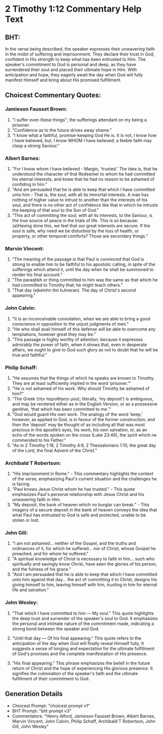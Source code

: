 # 2 Timothy 1:12 Commentary Help Text

## BHT:
In the verse being described, the speaker expresses their unwavering faith in the midst of suffering and imprisonment. They declare their trust in God, confident in His strength to keep what has been entrusted to Him. The speaker's commitment to God is personal and deep, as they have surrendered their soul and placed their ultimate hope in Him. With anticipation and hope, they eagerly await the day when God will fully manifest Himself and bring about His promised fulfillment.

## Choicest Commentary Quotes:
### Jamieson Fausset Brown:
1. "I suffer even these things"; the sufferings attendant on my being a prisoner.
2. "Confidence as to the future drives away shame."
3. "I know what a faithful, promise-keeping God He is. It is not, I know how I have believed, but, I know WHOM I have believed; a feeble faith may clasp a strong Saviour."

### Albert Barnes:
1. "For I know whom I have believed - Margin, 'trusted.' The idea is, that he understood the character of that Redeemer to whom he had committed his eternal interests, and knew that he had no reason to be ashamed of confiding in him."
2. "And am persuaded that he is able to keep that which I have committed unto him - That is, the soul, with all its immortal interests. A man has nothing of higher value to intrust to another than the interests of his soul, and there is no other act of confidence like that in which he intrusts the keeping of that soul to the Son of God."
3. "This act of committing the soul, with all its interests, to the Saviour, is the true source of peace in the trials of life. This is so because: (a)Having done this, we feel that our great interests are secure. If the soul is safe, why need we be disturbed by the loss of health, or property, or other temporal comforts? Those are secondary things."

### Marvin Vincent:
1. "The meaning of the passage is that Paul is convinced that God is strong to enable him to be faithful to his apostolic calling, in spite of the sufferings which attend it, until the day when he shall be summoned to render his final account."
2. "The paraqhkh or thing committed to him was the same as that which he had committed to Timothy that; he might teach others."
3. "That day (ejkeinhn thn hJmeran). The day of Christ's second appearing."

### John Calvin:
1. "It is an inconceivable consolation, when we are able to bring a good conscience in opposition to the unjust judgments of men."
2. "He who shall avail himself of this defense will be able to overcome any temptations, however great they may be."
3. "This passage is highly worthy of attention; because it expresses admirably the power of faith, when it shows that, even in desperate affairs, we ought to give to God such glory as not to doubt that he will be true and faithful."

### Philip Schaff:
1. "He assumes that the things of which he speaks are known to Timothy. They are at least sufficiently implied in the word ‘prisoner.’"
2. "He is not ashamed of his work. Why should Timothy be ashamed of him?"
3. "The Greek (τὴν παραθήκην μου); literally, ‘my deposit’) is ambiguous, and may be rendered either as in the English Version, or as a possessive genitive, ‘that which has been committed to me.’"
4. "God would guard His own work. The analogy of the word ‘keep,’ however, as applied to God, is in favour of the former construction; and then the ‘deposit’ may be thought of as including all that was most precious in the apostle’s eyes, his work, his own salvation, or, as an echo of the words spoken on the cross (Luke 23:46), the spirit which ne commended to his Father."
5. "As in 2 Timothy 1:18, 2 Timothy 4:8, 2 Thessalonians 1:10, the great day of the Lord, the final Advent of the Christ."

### Archibald T Robertson:
1. "His imprisonment in Rome." - This commentary highlights the context of the verse, emphasizing Paul's current situation and the challenges he is facing.
2. "Paul knows Jesus Christ whom he has trusted." - This quote emphasizes Paul's personal relationship with Jesus Christ and his unwavering faith in Him.
3. "My deposit, the bank of heaven which no burglar can break." - This imagery of a secure deposit in the bank of heaven conveys the idea that what Paul has entrusted to God is safe and protected, unable to be stolen or lost.

### John Gill:
1. "I am not ashamed... neither of the Gospel, and the truths and ordinances of it, for which he suffered... nor of Christ, whose Gospel he preached, and for whom he suffered." 
2. "A spiritual knowledge of Christ is necessary to faith in him... such who spiritually and savingly know Christ, have seen the glories of his person, and the fulness of his grace."
3. "And I am persuaded that he is able to keep that which I have committed unto him against that day... the act of committing it to Christ, designs his giving himself to him, leaving himself with him, trusting in him for eternal life and salvation."

### John Wesley:
1. "That which I have committed to him — My soul." This quote highlights the deep trust and surrender of the speaker's soul to God. It emphasizes the personal and intimate nature of the commitment made, indicating a strong bond between the speaker and God.

2. "Until that day — Of his final appearing." This quote refers to the anticipation of the day when God will finally reveal Himself fully. It suggests a sense of longing and expectation for the ultimate fulfillment of God's promises and the complete manifestation of His presence.

3. "His final appearing." This phrase emphasizes the belief in the future return of Christ and the hope of experiencing His glorious presence. It signifies the culmination of the speaker's faith and the ultimate fulfillment of their commitment to God.


## Generation Details
- Choicest Prompt: "choicest prompt v1"
- BHT Prompt: "bht prompt v3"
- Commentators: "Henry Alford, Jamieson Fausset Brown, Albert Barnes, Marvin Vincent, John Calvin, Philip Schaff, Archibald T Robertson, John Gill, John Wesley"
